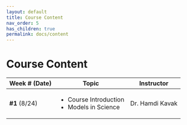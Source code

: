 ```yaml
---
layout: default
title: Course Content
nav_order: 5
has_children: true
permalink: docs/content
---
```


# Course Content 

| Week # (Date)| Topic | Instructor |
|------|-------|------------|
| **#1** (8/24)| <ul><li>Course Introduction</li> <li>Models in Science</li></ul>| Dr. Hamdi Kavak |
